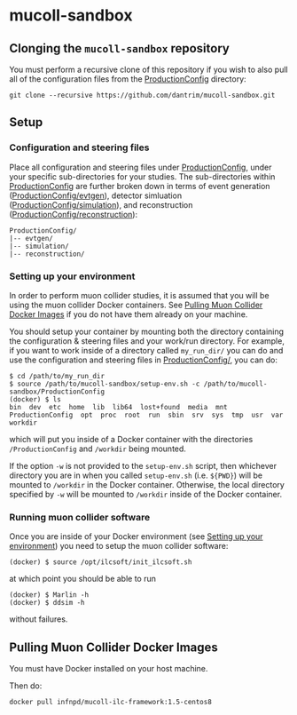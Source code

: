 # mucoll-sandbox

## Clonging the `mucoll-sandbox` repository
You must perform a recursive clone of this repository if you wish to also
pull all of the configuration files from the [ProductionConfig](ProductionConfig/)
directory:

```
git clone --recursive https://github.com/dantrim/mucoll-sandbox.git
```

## Setup

### Configuration and steering files
Place all configuration and steering files under [ProductionConfig](ProductionConfig),
under your specific sub-directories for your studies.
The sub-directories within [ProductionConfig](ProductionConfig)
are further broken down in terms of event generation ([ProductionConfig/evtgen](ProductionConfig/evtgen)),
detector simluation ([ProductionConfig/simulation](ProductionConfig/simulation)),
and reconstruction ([ProductionConfig/reconstruction](ProductionConfig/reconstruction)):
```
ProductionConfig/
|-- evtgen/
|-- simulation/
|-- reconstruction/
```

### Setting up your environment

In order to perform muon collider studies, it is assumed that
you will be using the muon collider Docker containers.
See [Pulling Muon Collider Docker Images](#pulling-muon-collider-docker-images)
if you do not have them already on your machine.

You should setup your container by mounting both the directory
containing the configuration & steering files and
your work/run directory. For example, if you want to work
inside of a directory called `my_run_dir/` you can do and use
the configuration and steering files in [ProductionConfig/](ProductionConfig/),
you can do:

```
$ cd /path/to/my_run_dir
$ source /path/to/mucoll-sandbox/setup-env.sh -c /path/to/mucoll-sandbox/ProductionConfig
(docker) $ ls
bin  dev  etc  home  lib  lib64  lost+found  media  mnt  ProductionConfig  opt  proc  root  run  sbin  srv  sys  tmp  usr  var  workdir
```
which will put you inside of a Docker container with the directories `/ProductionConfig`
and `/workdir` being mounted.

If the option `-w` is not provided to the `setup-env.sh` script, then whichever directory you are in
when you called `setup-env.sh` (i.e. `${PWD}`) will be mounted to `/workdir` in the Docker container.
Otherwise, the local directory specified by `-w` will be mounted to `/workdir` inside of the Docker container.

### Running muon collider software

Once you are inside of your Docker environment (see [Setting up your environment](#setting-up-your-environment))
you need to setup the muon collider software:

```
(docker) $ source /opt/ilcsoft/init_ilcsoft.sh
```
at which point you should be able to run
```
(docker) $ Marlin -h
(docker) $ ddsim -h
```
without failures.

## Pulling Muon Collider Docker Images

You must have Docker installed on your host machine.

Then do:
```
docker pull infnpd/mucoll-ilc-framework:1.5-centos8
```
